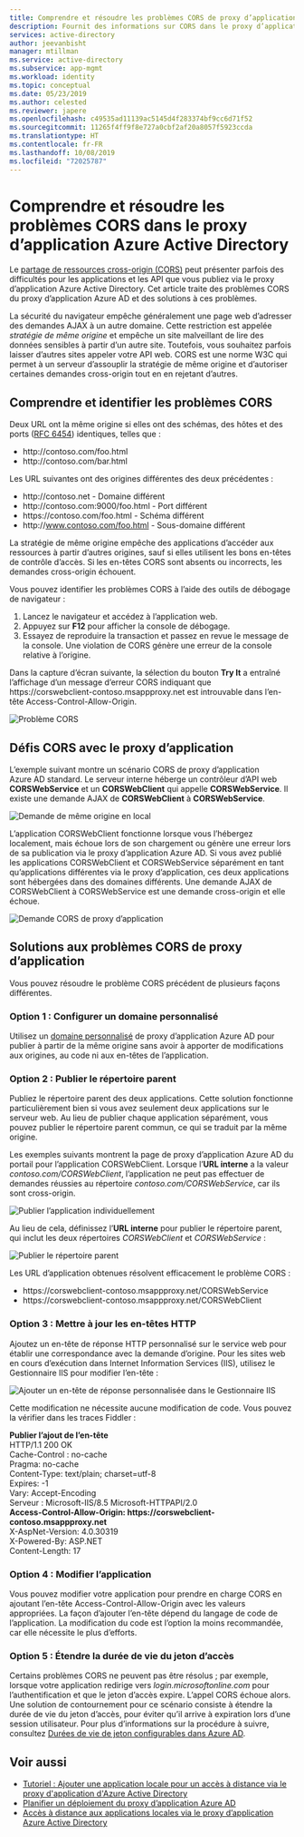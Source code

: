 ```yaml
---
title: Comprendre et résoudre les problèmes CORS de proxy d’application Azure AD
description: Fournit des informations sur CORS dans le proxy d’application Azure AD et la manière d’identifier et de résoudre les problèmes CORS.
services: active-directory
author: jeevanbisht
manager: mtillman
ms.service: active-directory
ms.subservice: app-mgmt
ms.workload: identity
ms.topic: conceptual
ms.date: 05/23/2019
ms.author: celested
ms.reviewer: japere
ms.openlocfilehash: c49535ad11139ac5145d4f283374bf9cc6d71f52
ms.sourcegitcommit: 11265f4ff9f8e727a0cbf2af20a8057f5923ccda
ms.translationtype: HT
ms.contentlocale: fr-FR
ms.lasthandoff: 10/08/2019
ms.locfileid: "72025787"
---
```

# <a name="understand-and-solve-azure-active-directory-application-proxy-cors-issues"></a>Comprendre et résoudre les problèmes CORS dans le proxy d’application Azure Active Directory

Le [partage de ressources cross-origin (CORS)](https://www.w3.org/TR/cors/) peut présenter parfois des difficultés pour les applications et les API que vous publiez via le proxy d’application Azure Active Directory. Cet article traite des problèmes CORS du proxy d’application Azure AD et des solutions à ces problèmes.

La sécurité du navigateur empêche généralement une page web d’adresser des demandes AJAX à un autre domaine. Cette restriction est appelée *stratégie de même origine* et empêche un site malveillant de lire des données sensibles à partir d’un autre site. Toutefois, vous souhaitez parfois laisser d’autres sites appeler votre API web. CORS est une norme W3C qui permet à un serveur d’assouplir la stratégie de même origine et d’autoriser certaines demandes cross-origin tout en en rejetant d’autres.

## <a name="understand-and-identify-cors-issues"></a>Comprendre et identifier les problèmes CORS

Deux URL ont la même origine si elles ont des schémas, des hôtes et des ports ([RFC 6454](https://tools.ietf.org/html/rfc6454)) identiques, telles que :

-   http:\//contoso.com/foo.html
-   http:\//contoso.com/bar.html

Les URL suivantes ont des origines différentes des deux précédentes :

-   http:\//contoso.net - Domaine différent
-   http:\//contoso.com:9000/foo.html - Port différent
-   https:\//contoso.com/foo.html - Schéma différent
-   http:\//www.contoso.com/foo.html - Sous-domaine différent

La stratégie de même origine empêche des applications d’accéder aux ressources à partir d’autres origines, sauf si elles utilisent les bons en-têtes de contrôle d’accès. Si les en-têtes CORS sont absents ou incorrects, les demandes cross-origin échouent. 

Vous pouvez identifier les problèmes CORS à l’aide des outils de débogage de navigateur :

1. Lancez le navigateur et accédez à l’application web.
1. Appuyez sur **F12** pour afficher la console de débogage.
1. Essayez de reproduire la transaction et passez en revue le message de la console. Une violation de CORS génère une erreur de la console relative à l’origine.

Dans la capture d’écran suivante, la sélection du bouton **Try It** a entraîné l’affichage d’un message d’erreur CORS indiquant que https:\//corswebclient-contoso.msappproxy.net est introuvable dans l’en-tête Access-Control-Allow-Origin.

![Problème CORS](./media/application-proxy-understand-cors-issues/image3.png)

## <a name="cors-challenges-with-application-proxy"></a>Défis CORS avec le proxy d’application

L’exemple suivant montre un scénario CORS de proxy d’application Azure AD standard. Le serveur interne héberge un contrôleur d’API web **CORSWebService** et un **CORSWebClient** qui appelle **CORSWebService**. Il existe une demande AJAX de **CORSWebClient** à **CORSWebService**.

![Demande de même origine en local](./media/application-proxy-understand-cors-issues/image1.png)

L’application CORSWebClient fonctionne lorsque vous l’hébergez localement, mais échoue lors de son chargement ou génère une erreur lors de sa publication via le proxy d’application Azure AD. Si vous avez publié les applications CORSWebClient et CORSWebService séparément en tant qu’applications différentes via le proxy d’application, ces deux applications sont hébergées dans des domaines différents. Une demande AJAX de CORSWebClient à CORSWebService est une demande cross-origin et elle échoue.

![Demande CORS de proxy d’application](./media/application-proxy-understand-cors-issues/image2.png)

## <a name="solutions-for-application-proxy-cors-issues"></a>Solutions aux problèmes CORS de proxy d’application

Vous pouvez résoudre le problème CORS précédent de plusieurs façons différentes.

### <a name="option-1-set-up-a-custom-domain"></a>Option 1 : Configurer un domaine personnalisé

Utilisez un [domaine personnalisé](https://docs.microsoft.com/azure/active-directory/active-directory-application-proxy-custom-domains) de proxy d’application Azure AD pour publier à partir de la même origine sans avoir à apporter de modifications aux origines, au code ni aux en-têtes de l’application. 

### <a name="option-2-publish-the-parent-directory"></a>Option 2 : Publier le répertoire parent

Publiez le répertoire parent des deux applications. Cette solution fonctionne particulièrement bien si vous avez seulement deux applications sur le serveur web. Au lieu de publier chaque application séparément, vous pouvez publier le répertoire parent commun, ce qui se traduit par la même origine.

Les exemples suivants montrent la page de proxy d’application Azure AD du portail pour l’application CORSWebClient.  Lorsque l’**URL interne** a la valeur *contoso.com/CORSWebClient*, l’application ne peut pas effectuer de demandes réussies au répertoire *contoso.com/CORSWebService*, car ils sont cross-origin. 

![Publier l’application individuellement](./media/application-proxy-understand-cors-issues/image4.png)

Au lieu de cela, définissez l’**URL interne** pour publier le répertoire parent, qui inclut les deux répertoires *CORSWebClient* et *CORSWebService* :

![Publier le répertoire parent](./media/application-proxy-understand-cors-issues/image5.png)

Les URL d’application obtenues résolvent efficacement le problème CORS :

- https:\//corswebclient-contoso.msappproxy.net/CORSWebService
- https:\//corswebclient-contoso.msappproxy.net/CORSWebClient

### <a name="option-3-update-http-headers"></a>Option 3 : Mettre à jour les en-têtes HTTP

Ajoutez un en-tête de réponse HTTP personnalisé sur le service web pour établir une correspondance avec la demande d’origine. Pour les sites web en cours d’exécution dans Internet Information Services (IIS), utilisez le Gestionnaire IIS pour modifier l’en-tête :

![Ajouter un en-tête de réponse personnalisée dans le Gestionnaire IIS](./media/application-proxy-understand-cors-issues/image6.png)

Cette modification ne nécessite aucune modification de code. Vous pouvez la vérifier dans les traces Fiddler :

**Publier l’ajout de l’en-tête**\
HTTP/1.1 200 OK\
Cache-Control : no-cache\
Pragma: no-cache\
Content-Type: text/plain; charset=utf-8\
Expires: -1\
Vary: Accept-Encoding\
Serveur :  Microsoft-IIS/8.5 Microsoft-HTTPAPI/2.0\
**Access-Control-Allow-Origin: https\://corswebclient-contoso.msappproxy.net**\
X-AspNet-Version: 4.0.30319\
X-Powered-By: ASP.NET\
Content-Length: 17

### <a name="option-4-modify-the-app"></a>Option 4 : Modifier l’application

Vous pouvez modifier votre application pour prendre en charge CORS en ajoutant l’en-tête Access-Control-Allow-Origin avec les valeurs appropriées. La façon d’ajouter l’en-tête dépend du langage de code de l’application. La modification du code est l’option la moins recommandée, car elle nécessite le plus d’efforts.

### <a name="option-5-extend-the-lifetime-of-the-access-token"></a>Option 5 : Étendre la durée de vie du jeton d’accès

Certains problèmes CORS ne peuvent pas être résolus ; par exemple, lorsque votre application redirige vers *login.microsoftonline.com* pour l’authentification et que le jeton d’accès expire. L’appel CORS échoue alors. Une solution de contournement pour ce scénario consiste à étendre la durée de vie du jeton d’accès, pour éviter qu’il arrive à expiration lors d’une session utilisateur. Pour plus d’informations sur la procédure à suivre, consultez [Durées de vie de jeton configurables dans Azure AD](../develop/active-directory-configurable-token-lifetimes.md).

## <a name="see-also"></a>Voir aussi
- [Tutoriel : Ajouter une application locale pour un accès à distance via le proxy d'application d'Azure Active Directory](application-proxy-add-on-premises-application.md) 
- [Planifier un déploiement du proxy d’application Azure AD](application-proxy-deployment-plan.md) 
- [Accès à distance aux applications locales via le proxy d’application Azure Active Directory](application-proxy.md) 

